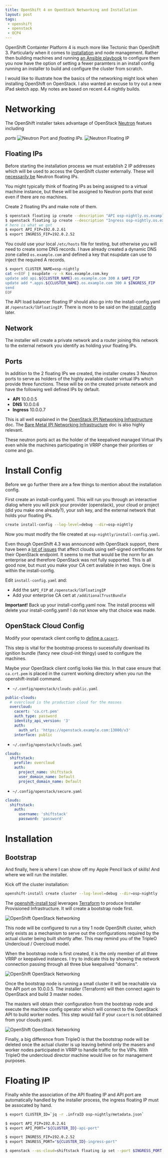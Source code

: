 ```yaml
---
title: OpenShift 4 on OpenStack Networking and Installation
layout: post
tags:
 - openshift
 - openstack
 - OCP4
---
```


OpenShift Containter Platform 4 is much more like Tectonic than OpenShift 3. Particularly when it comes to [installation](https://docs.openshift.com/container-platform/4.3/architecture/architecture-installation.html) and node management. Rather then building machines and running [an Ansible playbook](https://github.com/openshift/openshift-ansible/tree/release-3.11) to configure them you now have the option of setting a fewer paramters in an install config running an installer to build and configure the cluster from scratch.

I would like to illustrate how the basics of the networking might look when installing OpenShift on OpenStack. I also wanted an excuse to try out a new iPad sketch app. My notes are based on recent 4.4 nightly builds.

# Networking

The OpenShift installer takes advantage of OpenStack [Neutron](https://docs.openstack.org/api-ref/network/v2/) featues including

_ports_
![Neutron Port](/images/openshift-openstack-install-network-port.png) and _floating IPs_.  ![Neutron Floating IP](/images/openshift-openstack-install-network-floating.png)

## Floating IPs

Before starting the installation process we must establish 2 IP addresses which will be used to access the OpenShift cluster externally. These will [necessarily be](https://github.com/openshift/installer/issues/2670) Neutron floating IPs.

You might typically think of floating IPs as being assigned to a virtual machine instance, but these will be assigned to Neutron ports that exist even if there are no machines.

Create 2 floating IPs and make note of them.

```bash
$ openstack floating ip create --description "API osp-nightly.os.example.com" floating 
$ openstack floating ip create --description "Ingress osp-nightly.os.example.com" floating 
# here is what we got
$ export API_FIP=192.0.2.61
$ export INGRESS_FIP=192.0.2.52
```

You could use your local `/etc/hosts` file for testing, but otherwise you will need to create some DNS records. I have already created a dynamic DNS zone called `os.example.com` and defined a key that nsupdate can use to inject the required A records.

```bash
$ export CLUSTER_NAME=osp-nightly
cat <<EOF | nsupdate -v -k Kos.example.com.key
update add api.${CLUSTER_NAME}.os.example.com 300 A $API_FIP
update add *.apps.${CLUSTER_NAME}.os.example.com 300 A $INGRESS_FIP
send
EOF
```

The API load balancer floating IP should also go into the install-config.yaml at `/openstack/lbFloatingIP`. There is more to be said on the [install config](#install-config) later.

## Network

The installer will create a private network and a router joining this network to the external network you identify as holding your floating IPs.

## Ports

In addition to the 2 floating IPs we created, the installer creates 3 Neutron ports to serve as holders of the highly available cluster virtual IPs which provide three functions. These will be on the created private network and have the following well defined IPs by default.

- **API** 10.0.0.5
- **DNS** 10.0.0.6
- **Ingress** 10.0.0.7

This is all well explained in the [OpenStack IPI Networking Infrastructure](https://github.com/openshift/installer/blob/master/docs/design/openstack/networking-infrastructure.md) doc. The [Bare Metal IPI Networking Infrastructure](https://github.com/openshift/installer/blob/master/docs/design/baremetal/networking-infrastructure.md) doc is also highly relevant.

These neutron ports act as the holder of the keepalived managed Virtual IPs even while the machines participating in VRRP change their priorities or come and go.

# Install Config

Before we go further there are a few things to mention about the installation config. 

First create an install-config.yaml. This will run you through an interactive dialog where you will pick your provider (openstack), your cloud or project (did you make one already?), your ssh key, and the external network that holds your floating IPs.

```bash
create install-config --log-level=debug --dir=osp-nightly
```

Now you must modify the file created at `osp-nightly/install-config.yaml`.

Even though OpenShift 4.3 was announced with OpenStack support, there have been a [lot of issues](https://bugzilla.redhat.com/show_bug.cgi?id=1796822) that affect clouds using self-signed certificates for their OpenStack endpoint. It seems to me that would be the norm for an enterprise and therefore OpenStack was not fully supported. This is all good now, but must you make your CA cert available in two ways. One is within the install-config.

Edit `install-config.yaml` and:

- Add the `$API_FIP` at `/openstack/lbFloatingIP` 
- Add your enterprise CA cert at `/additionalTrustBundle`

**Important!** Back up your install-config.yaml now. The install process will delete your install-config.yaml! I do not know why that choice was made.

## OpenStack Cloud Config

Modify your openstack client config to [define a `cacert`](https://github.com/openshift/installer/tree/master/docs/user/openstack#self-signed-openstack-ca-certificates).

This step is vital for the bootstrap process to sucessfully download its ignition bundle (fancy new cloud-init thingy) used to configure the machines.

Maybe your OpenStack client config looks like this. In that case ensure that `ca.crt.pem` is placed in the current working directory when you run the openshift-install command.

- `~/.config/openstack/clouds-public.yaml`

```yaml
public-clouds:
  # overcloud is the production cloud for the masses
  overcloud:
    cacert: 'ca.crt.pem'
    auth_type: password
    identity_api_version: '3'
    auth:
      auth_url: 'https://openstack.example.com:13000/v3'
    interface: public
```

- `~/.config/openstack/clouds.yaml`

```yaml
clouds:
  shiftstack:
    profile: overcloud
    auth:
      project_name: shiftstack
      user_domain_name: Default
      project_domain_name: Default
```

- `~/.config/openstack/secure.yaml`

```yaml
clouds:
  shiftstack:
    auth:
      username: 'shiftstack'
      password: 'password'
```

# Installation

## Bootstrap

And finally, here is where I can show off my Apple Pencil lack of skills! And where we will run the installer.

Kick off the cluster installation:

```bash
openshift-install create cluster --log-level=debug --dir=osp-nightly
```

The [openshift-install tool](https://github.com/openshift/installer) leverages [Terraform](https://www.terraform.io/) to produce Installer Provisioned Infrastructure. It will create a bootstrap node first.

![OpenShift OpenStack Networking](/images/openshift-openstack-install-network-00.png)

This node will be configured to run a tiny 1 node OpenShift cluster, which only exists as a mechanism to serve out the configurations required by the actual cluster being built shortly after. This may remind you of the TripleO Undercloud / Overcloud model. 

When the bootstrap node is first created, it is the only member of all three VRRP or keepalived instances. I try to indicate this by showing the network connection passing through all three blue keepalived "domains".

![OpenShift OpenStack Networking](/images/openshift-openstack-install-network-01.png)

Once the bootstrap node is running a small cluster it will be reachable via the API port on 10.0.0.5. The installer (Terraform) will then connect again to OpenStack and build 3 master nodes.

The masters will obtain their configuration from the bootstrap node and execute the machine config operator which will connect to the OpenStack API to build worker nodes. This step would fail if your `cacert` is not obtained from your clouds.yaml.

![OpenShift OpenStack Networking](/images/openshift-openstack-install-network-02.png)

Finally, a big difference from TripleO is that the bootstrap node will be deleted once the actual cluster is up leaving behind only the masers and worker nodes participated in VRRP to handle traffic for the VIPs. With TripleO the undercloud director machine would live on for management purposes.

# Floating IP 

Finally while the association of the API floating IP and API port are automatically handled by the installer process, the ingress floating IP must be assocated by hand.


```bash
$ export CLUSTER_ID=`jq -r .infraID osp-nightly/metadata.json`

$ export API_FIP=192.0.2.61
$ export API_PORT="${CLUSTER_ID}-api-port"

$ export INGRESS_FIP=192.0.2.52
$ export INGRESS_PORT="${CLUSTER_ID}-ingress-port"

$ openstack --os-cloud=shiftstack floating ip set --port $INGRESS_PORT $INGRESS_FIP
```
